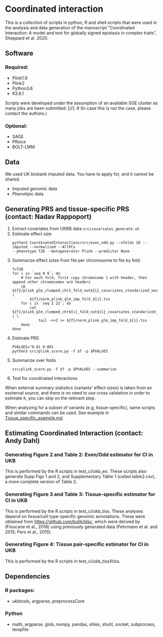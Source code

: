 # Coordinated interaction
This is a collection of scripts in python, R and shell scripts that were used in the analysis and data generation of 
the manuscript "Coordinated Interaction: A model and test for globally signed epistasis in complex traits", Sheppard et al. 2020.

## Software
### Required:
* Plink1.9
* Plink2
* Python3.6
* R3.6.1

Scripts were developed under the assumption of an available SGE cluster as many jobs are been submitted. [//]: # (In case this is not the case, please contact the authors.)

### Optional:
* SAGE
* PRsice
* BOLT-LMM

## Data
We used UK biobank imputed data. You have to apply for, and it cannot be shared.
* Imputed genomic data
* Phenotipic data

## Generating PRS and tissue-specific PRS (contact: Nadav Rappoport)
1. Extract covariates from UKBB data `src/covariates_generate.sh`
1. Estimate effect size
    ```shell script
    python3 CoordinatedInteractions/src/even_odd.py --nfolds 10 --imputed --normalized --AllPCs 
    --phenotype T2D --betagenerator Plink --predictor None
    ```
1. Summarize effect sizes from file per chromosome to file by fold: 
    ```shell script
    f=T2D
    for i in `seq 0 9`; do
        # For each fold, first copy chromosome 1 with header, then append other chromosomes w/o headers
        cp ${f}/plink_glm_clumped_chr1_fold_not${i}_covariates_standarized_sex_MAF0.001_*.${f}.glm.logistic \
            ${f}/norm_plink_glm_imp_fold_${i}.tsv
        for c in `seq 2 22`; do
            cat ${f}/plink_glm_clumped_chr${c}_fold_not${i}_covariates_standarized_sex_MAF0.001_*.${f}.glm.logistic | \
                tail -n+2 >> ${f}/norm_plink_glm_imp_fold_${i}.tsv 
        done
    done
    ```
1. Estimate PRS
    ```shell script
    PVALUES="0.01 0.001
    python3 src/plink_score.py -f $f -p $PVALUES
    ```
2. Summarize over folds
    ```shell script
    src/plink_score.py -f $f -p $PVALUES --summarize
    ```
3. Test for coordinated interactions

When external summary statistics (variants' effect sizes) is taken from an esxternal source, and there is no need to 
use cross validation in order to estimate it, you can skip on the relevant step.

When analyzing for a subset of variants (e.g, tissue-specific), same scripts and similar commands can be used. 
See example in [Tissue_specific_example.md](Tissue_specific_example.md). 

## Estimating Coordinated Interaction (contact: Andy Dahl)

### Generating Figure 2 and Table 2: Even/Odd estimator for CI in UKB

This is performed by the R scripts in test_ci/ukb_eo. These scripts also generate Supp Figs 1 and 2, and Supplementary Table 1 (called table2.csv), a more complete version of Table 2.


### Generating Figure 3 and Table 3: Tissue-specific estimator for CI in UKB

This is performed by the R scripts in test_ci/ukb_tiss. These analyses depend on tissue/cell type-specific genomic annotations. These were obtained from https://github.com/bulik/ldsc, which were derived by (Finucane et al., 2018) using previously generated data (Fehrmann et al. and 2015; Pers et al., 2015).


### Generating Figure 4: Tissue pair-specific estimator for CI in UKB

This is performed by the R scripts in test_ci/ukb_tissXtiss.


## Dependencies
### R packages:
* ukbtools, argparse, preprocessCore
### Python
* math, argparse, glob, numpy, pandas, shlex, shutil, socket, subprocess, tempfile
